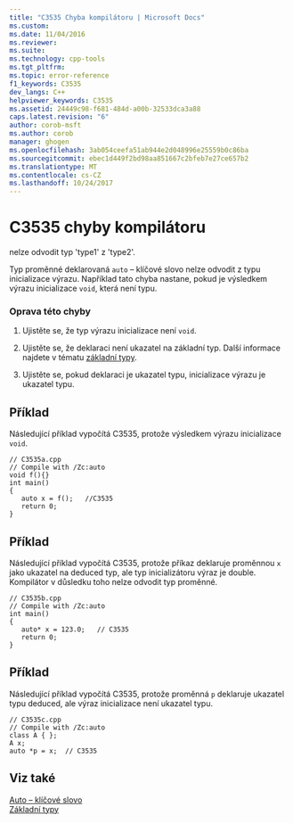 ```yaml
---
title: "C3535 Chyba kompilátoru | Microsoft Docs"
ms.custom: 
ms.date: 11/04/2016
ms.reviewer: 
ms.suite: 
ms.technology: cpp-tools
ms.tgt_pltfrm: 
ms.topic: error-reference
f1_keywords: C3535
dev_langs: C++
helpviewer_keywords: C3535
ms.assetid: 24449c98-f681-484d-a00b-32533dca3a88
caps.latest.revision: "6"
author: corob-msft
ms.author: corob
manager: ghogen
ms.openlocfilehash: 3ab054ceefa51ab944e2d048996e25559b0c86ba
ms.sourcegitcommit: ebec1d449f2bd98aa851667c2bfeb7e27ce657b2
ms.translationtype: MT
ms.contentlocale: cs-CZ
ms.lasthandoff: 10/24/2017
---
```

# <a name="compiler-error-c3535"></a>C3535 chyby kompilátoru
nelze odvodit typ 'type1' z 'type2'.  
  
 Typ proměnné deklarovaná `auto` – klíčové slovo nelze odvodit z typu inicializace výrazu. Například tato chyba nastane, pokud je výsledkem výrazu inicializace `void`, která není typu.  
  
### <a name="to-correct-this-error"></a>Oprava této chyby  
  
1.  Ujistěte se, že typ výrazu inicializace není `void`.  
  
2.  Ujistěte se, že deklaraci není ukazatel na základní typ. Další informace najdete v tématu [základní typy](../../cpp/fundamental-types-cpp.md).  
  
3.  Ujistěte se, pokud deklaraci je ukazatel typu, inicializace výrazu je ukazatel typu.  
  
## <a name="example"></a>Příklad  
 Následující příklad vypočítá C3535, protože výsledkem výrazu inicializace `void`.  
  
```  
// C3535a.cpp  
// Compile with /Zc:auto  
void f(){}  
int main()  
{  
   auto x = f();   //C3535  
   return 0;  
}  
```  
  
## <a name="example"></a>Příklad  
 Následující příklad vypočítá C3535, protože příkaz deklaruje proměnnou `x` jako ukazatel na deduced typ, ale typ inicializátoru výraz je double. Kompilátor v důsledku toho nelze odvodit typ proměnné.  
  
```  
// C3535b.cpp  
// Compile with /Zc:auto  
int main()  
{  
   auto* x = 123.0;   // C3535  
   return 0;  
}  
```  
  
## <a name="example"></a>Příklad  
 Následující příklad vypočítá C3535, protože proměnná `p` deklaruje ukazatel typu deduced, ale výraz inicializace není ukazatel typu.  
  
```  
// C3535c.cpp  
// Compile with /Zc:auto  
class A { };  
A x;  
auto *p = x;  // C3535  
```  
  
## <a name="see-also"></a>Viz také  
 [Auto – klíčové slovo](../../cpp/auto-keyword.md)   
 [Základní typy](../../cpp/fundamental-types-cpp.md)